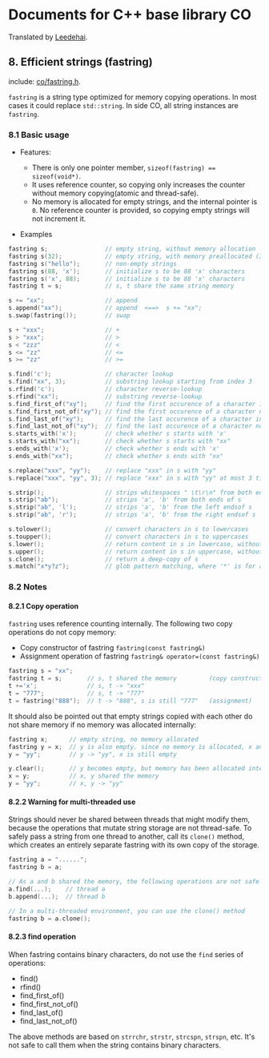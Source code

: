 # Documents for C++ base library CO

Translated by [Leedehai](https://github.com/Leedehai).

## 8. Efficient strings (fastring)

include: [co/fastring.h](https://github.com/idealvin/co/blob/master/include/co/fastring.h).

`fastring` is a string type optimized for memory copying operations. In most cases it could replace `std::string`. In side CO, all string instances are `fastring`.

### 8.1 Basic usage

- Features:
    - There is only one pointer member, `sizeof(fastring) == sizeof(void*)`.
    - It uses reference counter, so copying only increases the counter without memory copying(atomic and thread-safe).
    - No memory is allocated for empty strings, and the internal pointer is `0`. No reference counter is provided, so copying empty strings will not increment it.

- Examples

```cpp
fastring s;                // empty string, without memory allocation
fastring s(32);            // empty string, with memory preallocated (32 bytes)
fastring s("hello");       // non-empty strings
fastring s(88, 'x');       // initialize s to be 88 'x' characters
fastring s('x', 88);       // initialize s to be 88 'x' characters
fastring t = s;            // s, t share the same string memory

s += "xx";                 // append
s.append("xx");            // append  <==>  s += "xx";
s.swap(fastring());        // swap

s + "xxx";                 // +
s > "xxx";                 // >
s < "zzz"                  // <
s <= "zz"                  // <=
s >= "zz"                  // >=

s.find('c');               // character lookup
s.find("xx", 3);           // substring lookup starting from index 3
s.rfind('c');              // character reverse-lookup
s.rfind("xx");             // substring reverse-lookup
s.find_first_of("xy");     // find the first occurence of a character in "xy"
s.find_first_not_of("xy"); // find the first occurence of a character not in "xy"
s.find_last_of("xy");      // find the last occurence of a character in "xy"
s.find_last_not_of("xy");  // find the last occurence of a character not in "xy"
s.starts_with('x');        // check whether s starts with 'x'
s.starts_with("xx");       // check whether s starts with "xx"
s.ends_with('x');          // check whether s ends with 'x'
s.ends_with("xx");         // check whether s ends with "xx"

s.replace("xxx", "yy");    // replace "xxx" in s with "yy"
s.replace("xxx", "yy", 3); // replace "xxx" in s with "yy" at most 3 times

s.strip();                 // strips whitespaces " \t\r\n" from both ends of s
s.strip("ab");             // strips 'a', 'b' from both ends of s
s.strip("ab", 'l');        // strips 'a', 'b' from the left endsof s
s.strip("ab", 'r');        // strips 'a', 'b' from the right endsof s

s.tolower();               // convert characters in s to lowercases
s.toupper();               // convert characters in s to uppercases
s.lower();                 // return content in s in lowercase, without mutating s
s.upper();                 // return content in s in uppercase, without mutating s
s.clone();                 // return a deep-copy of s
s.match("x*y?z");          // glob pattern matching, where '*' is for any string and '?' is for a single character
```

### 8.2 Notes

#### 8.2.1 Copy operation

`fastring` uses reference counting internally. The following two copy operations do not copy memory:

- Copy constructor of fastring `fastring(const fastring&)`
- Assignment operation of fastring `fastring& operator=(const fastring&)`

```cpp
fastring s = "xx";
fastring t = s;       // s, t shared the memory         (copy construction)
t +='x';              // s, t -> "xxx"
t = "777";            // s, t -> "777"
t = fastring("888");  // t -> "888", s is still "777"   (assignment)
```

It should also be pointed out that empty strings copied with each other do not share memory if no memory was allocated internally:

```cpp
fastring x;      // empty string, no memory allocated
fastring y = x;  // y is also empty. since no memory is allocated, x and y do not share memory
y = "yy";        // y -> "yy", x is still empty

y.clear();       // y becomes empty, but memory has been allocated internally
x = y;           // x, y shared the memory
y = "yy";        // x, y -> "yy"
```

#### 8.2.2 Warning for multi-threaded use

Strings should never be shared between threads that might modify them, because the operations that mutate string storage are not thread-safe. To safely pass a string from one thread to another, call its `clone()` method, which creates an entirely separate fastring with its own copy of the storage.

```cpp
fastring a = "......";
fastring b = a;

// As a and b shared the memory, the following operations are not safe
a.find(...);    // thread a
b.append(...);  // thread b

// In a multi-threaded environment, you can use the clone() method
fastring b = a.clone();
```

#### 8.2.3 find operation

When fastring contains binary characters, do not use the `find` series of operations:

- find()
- rfind()
- find_first_of()
- find_first_not_of()
- find_last_of()
- find_last_not_of()

The above methods are based on `strrchr`, `strstr`, `strcspn`, `strspn`, etc. It's not safe to call them when the string contains binary characters.
